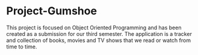 # Project-Gumshoe
This project is focused on Object Oriented Programming and has been created as a submission for our third semester. The application is a tracker and collection of books, movies and TV shows that we read or watch from time to time.
